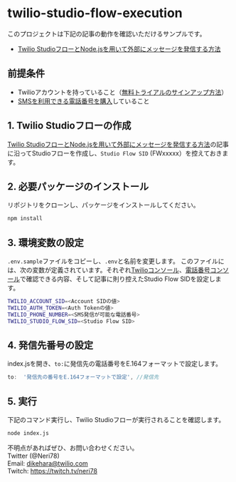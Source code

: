 # twilio-studio-flow-execution
このプロジェクトは下記の記事の動作を確認いただけるサンプルです。  　
- [Twilio StudioフローとNode.jsを用いて外部にメッセージを発信する方法](https://www.twilio.com/blog/twilio-studio-rest-api-jp)

## 前提条件

- Twilioアカウントを持っていること（[無料トライアルのサインアップ方法](https://www.twilio.com/blog/how-to-create-twilio-account-jp)）
- [SMSを利用できる電話番号を購入](https://support.twilio.com/hc/en-us/articles/360044841214-Twilio-%E3%83%95%E3%83%AA%E3%83%BC%E3%83%88%E3%83%A9%E3%82%A4%E3%82%A2%E3%83%AB%E3%82%A2%E3%82%AB%E3%82%A6%E3%83%B3%E3%83%88%E3%81%AB%E9%96%A2%E3%81%97%E3%81%A6#h_167b5625-0036-44e6-936f-108ed091cb80)していること

## 1. Twilio Studioフローの作成
[Twilio StudioフローとNode.jsを用いて外部にメッセージを発信する方法](https://www.twilio.com/blog/twilio-studio-rest-api-jp)の記事に沿ってStudioフローを作成し、`Studio Flow SID` (FWxxxxx）を控えておきます。

## 2. 必要パッケージのインストール
リポジトリをクローンし、パッケージをインストールしてください。
```bash
npm install
```

## 3. 環境変数の設定
`.env.sample`ファイルをコピーし、`.env`と名前を変更します。
このファイルには、次の変数が定義されています。それぞれ[Twilioコンソール](https://www.twilio.com/console)、[電話番号コンソール](https://www.twilio.com/console/phone-numbers/incoming)で確認できる内容、そして記事に則り控えたStudio Flow SIDを設定します。

```bash
TWILIO_ACCOUNT_SID=<Account SIDの値>
TWILIO_AUTH_TOKEN=<Auth Tokenの値>
TWILIO_PHONE_NUMBER=<SMS発信が可能な電話番号>
TWILIO_STUDIO_FLOW_SID=<Studio Flow SID>
```

## 4. 発信先番号の設定
index.jsを開き、`to:`に発信先の電話番号をE.164フォーマットで設定します。

```js
to:  '発信先の番号をE.164フォーマットで設定', //発信先
```

## 5. 実行
下記のコマンド実行し、Twilio Studioフローが実行されることを確認します。

```bash
node index.js
```

不明点があればぜひ、お問い合わせください。  
Twitter (@Neri78)  
Email: dikehara@twilio.com  
Twitch: https://twitch.tv/neri78